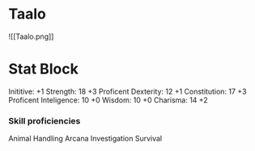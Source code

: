 # Taalo
![[Taalo.png]]
# Stat Block
Inititive:          +1
Strength:        18	    +3 Proficent 
Dexterity:       12		+1
Constitution:  17	  +3 Proficent
Inteligence:    10     +0
Wisdom:         10	   +0
Charisma:       14     +2

### Skill proficiencies 
Animal Handling
Arcana
Investigation
Survival